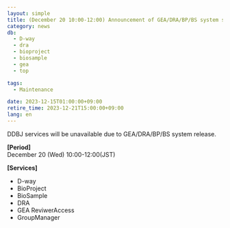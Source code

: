 ```yaml
---
layout: simple
title: (December 20 10:00-12:00) Announcement of GEA/DRA/BP/BS system suspension 
category: news
db:
  - D-way
  - dra
  - bioproject
  - biosample
  - gea
  - top

tags:
  - Maintenance

date: 2023-12-15T01:00:00+09:00
retire_time: 2023-12-21T15:00:00+09:00
lang: en
---
```


DDBJ services will be unavailable due to GEA/DRA/BP/BS system release.    

**[Period]**  
December 20 (Wed) 10:00-12:00(JST)    

**[Services]**
 - D-way
 - BioProject
 - BioSample
 - DRA
 - GEA ReviwerAccess
 - GroupManager